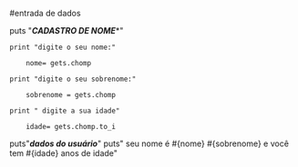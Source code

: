#entrada de dados 

puts "*****CADASTRO DE NOME******"

    print "digite o seu nome:"

        nome= gets.chomp

    print "digite o seu sobrenome:"

        sobrenome = gets.chomp 

    print " digite a sua idade"

        idade= gets.chomp.to_i

puts"***dados do usuário***"
puts" seu nome é #{nome} #{sobrenome} e você tem #{idade} anos de idade"
